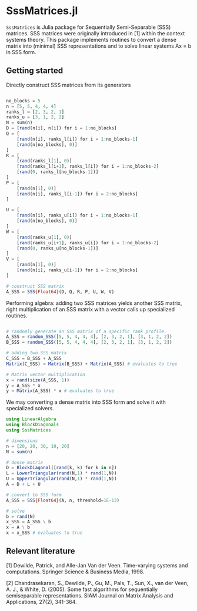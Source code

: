 # SssMatrices.jl

`SssMatrices` is Julia package for Sequentially Semi-Separable (SSS) matrices. SSS matrices were originally introduced in [1] within the context systems theory. This package implements routines to convert a dense matrix into (minimal) SSS representations and to solve linear systems Ax = b in SSS form. 

## Getting started

Directly construct SSS matrices from its generators

```Julia

no_blocks = 5
n = [5, 5, 4, 4, 4]
ranks_l = [2, 3, 2, 1]
ranks_u = [3, 1, 2, 2]
N = sum(n)
D = [rand(n[i], n[i]) for i = 1:no_blocks]
Q = [
    [rand(n[i], ranks_l[i]) for i = 1:no_blocks-1]
    [rand(n[no_blocks], 0)]
]
R = [
    [rand(ranks_l[1], 0)]
    [rand(ranks_l[i+1], ranks_l[i]) for i = 1:no_blocks-2]
    [rand(0, ranks_l[no_blocks-1])]
]
P = [
    [rand(n[1], 0)]
    [rand(n[i], ranks_l[i-1]) for i = 2:no_blocks]
]

U = [
    [rand(n[i], ranks_u[i]) for i = 1:no_blocks-1]
    [rand(n[no_blocks], 0)]
]
W = [
    [rand(ranks_u[1], 0)]
    [rand(ranks_u[i+1], ranks_u[i]) for i = 1:no_blocks-2]
    [rand(0, ranks_u[no_blocks-1])]
]
V = [
    [rand(n[1], 0)]
    [rand(n[i], ranks_u[i-1]) for i = 2:no_blocks]
]

# construct SSS matrix
A_SSS = SSS{Float64}(D, Q, R, P, U, W, V)
```

Performing algebra: adding two SSS matrices yields another SSS matrix, right multiplication of an SSS matrix
with a vector calls up specialized routines.

```Julia

# randomly generate an SSS matrix of a specific rank profile.
A_SSS = random_SSS([5, 5, 4, 4, 4], [2, 3, 2, 1], [3, 1, 2, 2])
B_SSS = random_SSS([5, 5, 4, 4, 4], [2, 3, 2, 1], [3, 1, 2, 2])

# adding two SSS matrix
C_SSS = B_SSS + A_SSS
Matrix(C_SSS) ≈ Matrix(B_SSS) + Matrix(A_SSS) # evaluates to true

# Matrix vector multiplication
x = rand(size(A_SSS, 1))
y = A_SSS * x
y ≈ Matrix(A_SSS) * x # evaluates to true
``````

We may converting a dense matrix into SSS form and solve it with specialized solvers.

```Julia
using LinearAlgebra
using BlockDiagonals
using SssMatrices

# dimensions
n = [20, 20, 30, 10, 20]
N = sum(n)

# dense matrix
D = BlockDiagonal([rand(k, k) for k in n])
L = LowerTriangular(rand(N,1) * rand(1,N))
U = UpperTriangular(rand(N,1) * rand(1,N))
A = D + L + U

# convert to SSS form
A_SSS = SSS{Float64}(A, n, threshold=1E-13)

# solve
b = rand(N)
x_SSS = A_SSS \ b
x = A \ b
x ≈ x_SSS # evaluates to true
```

## Relevant literature

[1] Dewilde, Patrick, and Alle-Jan Van der Veen. Time-varying systems and computations. Springer Science & Business Media, 1998.

[2] Chandrasekaran, S., Dewilde, P., Gu, M., Pals, T., Sun, X., van der Veen, A. J., & White, D. (2005). Some fast algorithms for sequentially semiseparable representations. SIAM Journal on Matrix Analysis and Applications, 27(2), 341-364.



<!-- 
GOALS:
- QR-based solver
- add ULV
- Transposing SSS matrices
- LU decomposition
- QR decomposition
- SSS matrix-matrix multiply
- SSS inverse
- recompress operation
- extnd solvers to minimum norm and overdetermined systems
- Toeplitz solver: Chandrasekaran, S., Gu, M., Sun, X., Xia, J., & Zhu, J. (2008). A superfast algorithm for Toeplitz systems of linear equations. SIAM Journal on Matrix Analysis and Applications, 29(4), 1247-1266.
 -->





